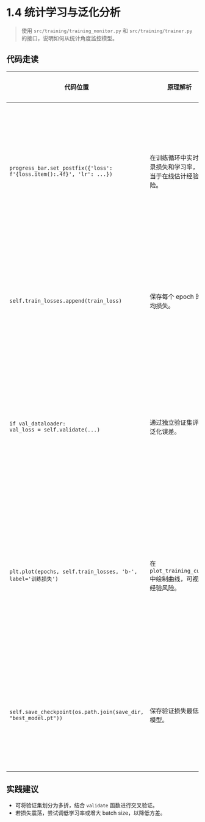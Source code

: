 # 1.4 统计学习与泛化分析

> 使用 `src/training/training_monitor.py` 和 `src/training/trainer.py` 的接口，说明如何从统计角度监控模型。

## 代码走读
| 代码位置 | 原理解析 | 这么做的理由 |
| --- | --- | --- |
| `progress_bar.set_postfix({'loss': f'{loss.item():.4f}', 'lr': ...})` | 在训练循环中实时记录损失和学习率，相当于在线估计经验风险。 | 让我们能够观察风险随 step 的变化趋势，判断是否过拟合或欠拟合。 |
| `self.train_losses.append(train_loss)` | 保存每个 epoch 的平均损失。 | 构建经验风险序列，后续可绘制学习曲线评估收敛性。 |
| `if val_dataloader:`<br>`val_loss = self.validate(...)` | 通过独立验证集评估泛化误差。 | 对照训练损失与验证损失可发现过拟合迹象，指导正则化策略。 |
| `plt.plot(epochs, self.train_losses, 'b-', label='训练损失')` | 在 `plot_training_curve` 中绘制曲线，可视化经验风险。 | 直观呈现模型在训练与验证集上的表现，支持统计学习中的偏差-方差分析。 |
| `self.save_checkpoint(os.path.join(save_dir, "best_model.pt"))` | 保存验证损失最低的模型。 | 实现早停思想，防止后续训练导致泛化性能下降。 |

## 实践建议
- 可将验证集划分为多折，结合 `validate` 函数进行交叉验证。
- 若损失震荡，尝试调低学习率或增大 batch size，以降低方差。 
